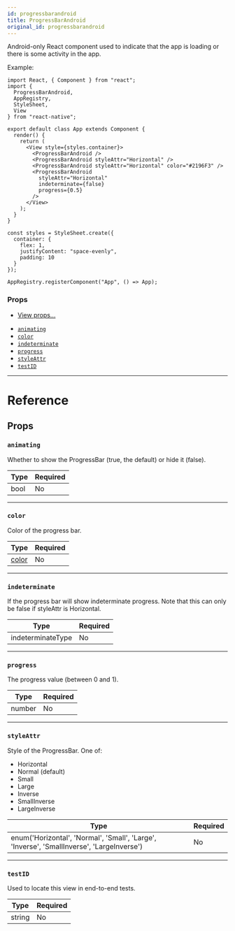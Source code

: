 ```yaml
---
id: progressbarandroid
title: ProgressBarAndroid
original_id: progressbarandroid
---
```


Android-only React component used to indicate that the app is loading or there is some activity in the app.

Example:

```
import React, { Component } from "react";
import {
  ProgressBarAndroid,
  AppRegistry,
  StyleSheet,
  View
} from "react-native";

export default class App extends Component {
  render() {
    return (
      <View style={styles.container}>
        <ProgressBarAndroid />
        <ProgressBarAndroid styleAttr="Horizontal" />
        <ProgressBarAndroid styleAttr="Horizontal" color="#2196F3" />
        <ProgressBarAndroid
          styleAttr="Horizontal"
          indeterminate={false}
          progress={0.5}
        />
      </View>
    );
  }
}

const styles = StyleSheet.create({
  container: {
    flex: 1,
    justifyContent: "space-evenly",
    padding: 10
  }
});

AppRegistry.registerComponent("App", () => App);
```

### Props

- [View props...](view.md#props)

* [`animating`](progressbarandroid.md#animating)
* [`color`](progressbarandroid.md#color)
* [`indeterminate`](progressbarandroid.md#indeterminate)
* [`progress`](progressbarandroid.md#progress)
* [`styleAttr`](progressbarandroid.md#styleattr)
* [`testID`](progressbarandroid.md#testid)

---

# Reference

## Props

### `animating`

Whether to show the ProgressBar (true, the default) or hide it (false).

| Type | Required |
| ---- | -------- |
| bool | No       |

---

### `color`

Color of the progress bar.

| Type               | Required |
| ------------------ | -------- |
| [color](colors.md) | No       |

---

### `indeterminate`

If the progress bar will show indeterminate progress. Note that this can only be false if styleAttr is Horizontal.

| Type              | Required |
| ----------------- | -------- |
| indeterminateType | No       |

---

### `progress`

The progress value (between 0 and 1).

| Type   | Required |
| ------ | -------- |
| number | No       |

---

### `styleAttr`

Style of the ProgressBar. One of:

- Horizontal
- Normal (default)
- Small
- Large
- Inverse
- SmallInverse
- LargeInverse

| Type                                                                                      | Required |
| ----------------------------------------------------------------------------------------- | -------- |
| enum('Horizontal', 'Normal', 'Small', 'Large', 'Inverse', 'SmallInverse', 'LargeInverse') | No       |

---

### `testID`

Used to locate this view in end-to-end tests.

| Type   | Required |
| ------ | -------- |
| string | No       |
